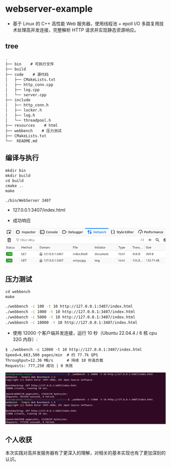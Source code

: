 # webserver-example 

- 基于 Linux 的 C++ 高性能 Web 服务器，使用线程池 + epoll I/O 多路复用技术处理高并发连接，完整解析 HTTP 请求并实现静态资源响应。


## tree

```
.
├── bin    # 可执行文件
├── build
├── code    # 源代码
│   ├── CMakeLists.txt
│   ├── http_conn.cpp 
│   ├── log.cpp 
│   └── server.cpp
├── include
│   ├── http_conn.h
│   ├── locker.h
│   ├── log.h
│   └── threadpool.h
├── resources    # html 
├── webbench    # 压力测试 
├── CMakeLists.txt
└──  README.md
```

## 编译与执行

```
mkdir bin
mkdir build
cd build
cmake .. 
make
```

```
./bin/WebServer 3407
```

- 127.0.0.1:3407/index.html

- 成功响应

![result](resources/images/image-2.png)


## 压力测试

```
cd webbench
make
```

```bash
./webbench -c 100 -t 10 http://127.0.0.1:3407/index.html
./webbench -c 1000 -t 10 http://127.0.0.1:3407/index.html
./webbench -c 5000 -t 10 http://127.0.0.1:3407/index.html
./webbench -c 10000 -t 10 http://127.0.0.1:3407/index.html
```

- 使用 12000 个客户端并发连接，运行 10 秒（Ubuntu 22.04.4 / 6 核 cpu 32G 内存）:

```
$ ./webbench -c 12000 -t 10 http://127.0.0.1:3407/index.html
Speed=4,663,500 pages/min  # 约 77.7k QPS
Throughput=12.36 MB/s      # 持续 10 秒高负载
Requests: 777,250 成功 | 0 失败
```
![test_presure_results](resources/images/image-1.png)


## 个人收获

本次实践对高并发服务器有了更深入的理解，对相关的基本实现也有了更加深刻的认识。
